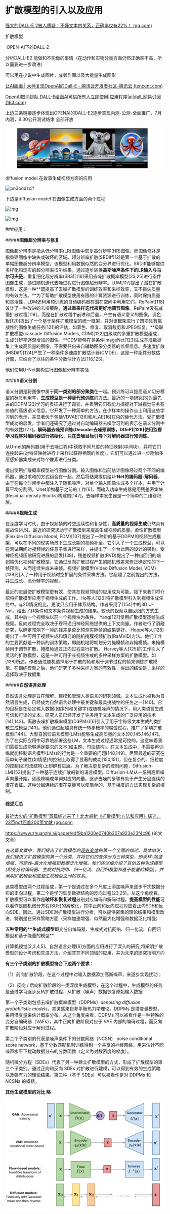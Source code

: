 # 扩散模型的引入以及应用

[强大的DALL-E 2被人质疑：不懂文本内关系，正确率仅有22%！ (qq.com)](https://mp.weixin.qq.com/s/gmRuK6IGq2EjIiWfa2EYdg)

扩散模型 

​		OPEN-AI下的DALL-2

分析DALL-E2 能做和不能做的事情（在动作和实物分类方面仍然正确率不高，所以需要进一步改进）

可以用在小说中生成图片，或者作画以及大批量生成图形



[让AI画画 | 大神复现OpenAI的Dall-E - 腾讯云开发者社区-腾讯云 (tencent.com)](https://cloud.tencent.com/developer/article/1814796)



[OpenAI取消排队 DALL-E绘画AI可供所有人立即使用|应用程序|ai|dall_网易订阅 (163.com)](https://www.163.com/dy/article/HIE1OVL30511BLFD.html)



上边三条链接逐步体现出OPENAI的DALL-E2逐步实现内测-公测-全面推广，7月内测，9.30公开测试结束 全部开放

![image-20221009193928279](扩散模型.assets/image-20221009193928279.png)



diffusion model 在故事生成视频方面的应用

![pn3oodzcif](扩散模型.assets/pn3oodzcif.gif)



下边是diffusion model 在图像生成方面的两个过程

![img](https://static.careerengine.us/api/aov2/https%3A_%7C__%7C_mmbiz.qpic.cn_%7C_mmbiz_gif_%7C_KmXPKA19gW9nItLPCleibr8Toql9NE6O9VEgEAOZe0hlEnZYLR8sgnr7ACiafRcr5wMQQ4KF1RLTRjwjwtic14neg_%7C_640%3Fwx_fmt%3Dgif.jpg)



![img](https://static.careerengine.us/api/aov2/https%3A_%7C__%7C_mmbiz.qpic.cn_%7C_mmbiz_gif_%7C_KmXPKA19gW9nItLPCleibr8Toql9NE6O9VyhdHEMNQic3YuBP9j5ba57cTLd8bYZibAGtpuc4Oj1BUHDpFJ69EoAg_%7C_640%3Fwx_fmt%3Dgif)

###应用：

#####**图像超分辨率与修复**

图像超分辨率是指从低分辨率(LR)图像中恢复高分辨率(HR)图像，而图像修补是指重建图像中缺失或破坏的区域。超分辨率扩散(SRDiff)[2]是第一个基于扩散的单幅图像超分辨率模型，该模型利用数据似然的变分界进行优化。SRDiff能够提供多样化和现实的超分辨率(SR)结果，通过逐步转换**高斯噪声条件下的LR输入与马尔可夫链**。重复细化超分辨率(SR3)[116]采用去噪扩散概率模型[23,25]进行条件图像生成，通过随机迭代去噪过程进行图像超分辨率。LDM[117]提出了潜在扩散模型，这是一种**既提高了去噪扩散模型的训练效率和采样效率，又不损失质量的有效方法。**为了帮助扩散模型使用有限的计算资源进行训练，同时保持质量和灵活性，LDM还利用预训练的自动编码器在潜在空间中利用它们。RePaint[118]设计了一种改进的去噪策略，**通过重采样迭代来更好地调节图像**。RePaint没有减慢扩散过程[119]，而是在扩散过程中前进和后退，产生有语义意义的图像。调色板[120]提出了一个基于条件扩散模型的统一框架，并对该框架进行了四项具有挑战性的图像生成任务[121]的评估，如着色、修复、取消裁剪和JPEG恢复。**级联扩散模型(cascade Diffusion Models, CDM)[122]由级联的多重扩散模型组成，生成分辨率逐渐增加的图像。**CDM能够在类条件ImageNet[123]生成基准数据集上生成高质量的图像，不需要任何来自辅助图像分类器的监督信息。多速度扩散(MSDiff)[124]产生了一种条件多速度扩散估计器(CMDE)，这是一种条件分数估计器，它结合了以往的条件分数估计方法[116,125]。

他们使用U-Net架构进行图像超分辨率实验

#####**语义分割**

语义分割是将图像中属于**同一类别的部分聚类**在一起。预训练可以提高语义切分模型的标签利用率，**生成模型是一种替代预训练**的方法。最近的一项研究[3]对最先进的DDPM[23]学习的表征进行了调查，并表明它们有能力捕捉对下游视觉任务有价值的高级语义信息。它开发了一种简单的方法，在少样本的操作点上利用这些学习到的表示，并显著优于包括VDVAE[126]和ALAE[16]在内的替代方法。受扩散模型成功的启发，学者们还研究了通过对自动编码器去噪学习到的表示在语义分割中的有效性[127]。**解码器去噪预训练(Decoder去噪预训练，DDeP)[128]使用监督学习程序对编码器进行初始化，只在去噪目标引导下对解码器进行预训练**。

从U-net的解码器(用于去噪过程)中获取不同尺度的特征映射(中间块)，并将它们连接起来(对特征映射进行上采样以获得相同的维度)，它们可以通过进一步附加多层感知器集成来对每个像素进行分类。

提出使用扩散概率模型进行图像分割。输入图像和当前估计图像经过两个不同的编码器，通过求和的方式组合在一起。然后将结果提供给**U-Net的编码器-解码器**。由于在每个时间步中都注入了随机噪声，对单个输入图像生成多个样本，并用于计算平均分割图。Unet架构基于之前的工作[6]，而输入功率生成器是用残差密集块(Residual density Blocks)构建的[147]。去噪样本发生器是一个简单的二维卷积层。

#####**视频生成**

在深度学习时代，由于视频帧的时空连续性和复杂性，**高质量的视频生成**仍然具有挑战性[4,5]。最近的研究求助于扩散模型来提高生成视频的质量。柔性扩散模型(Flexible Diffusion Model, FDM)[137]提出了一种新的基于DDPM的视频生成框架，可以在不同的现实场景下生成长期的视频补全。它引入了一个生成模型，可以在测试期间对视频帧的任意子集进行采样，并提出了一个为此目的设计的架构。受神经视频压缩研究进展的启发[138]，残差视频扩散(RVD)提出了一种自回归的端到端优化视频扩散模型。它通过反向扩散过程产生的随机残差来修正确定性的下一帧预测，从而连续生成未来帧。视频扩散模型(Video Diffusion Model, VDM)[139]引入了一种用于视频时空扩展的条件采样方法。它超越了之前提出的方法，并生成长、高分辨率的视频。



最近的进展使扩散模型更有效，使其在视频领域的应用成为可能。接下来我们将介绍将扩散模型应用于视频生成的工作。Ho等人[126]将扩散模型引入到视频生成任务中。与2D情况相比，更改只应用于体系结构。作者采用了[154]中的3D U-Net，给出了非条件和文本条件视频生成的结果。较长的视频以自回归的方式生成，其中后一个视频块以前一个视频块为条件。
Yang[127]使用扩散模型逐帧生成视频。反向过程完全取决于卷积递归神经网络提供的上下文向量。作者进行了消融研究，以确定预测下一帧的残差是否比预测实际帧的结果更好。
Hoppe等人[128]提出了一种可用于视频生成和填充的随机掩膜视频扩散(RaMViD)方法。他们工作的主要贡献是一种新的训练策略，即随机地将帧划分为掩模帧和非掩模帧。未掩模帧用于调节扩散，掩模帧通过正向过程进行扩散。
Harvey等人[125]的工作引入了灵活的扩散模型，这是一种可用于长视频生成的多种采样方案的扩散模型。如[128]所述，作者通过随机选择用于扩散的帧和用于调节过程的帧来训练扩散模型。在训练模型之后，他们研究了多种采样方案的有效性，得出的结论是，采样的选择取决于数据集

#####**自然语言处理**

自然语言处理是旨在理解、建模和管理人类语言的研究领域。文本生成也被称为自然语言生成，已经成为自然语言处理中最关键和最具挑战性的任务之一[140]。它的目标是在给定输入数据(如序列和关键字)或随机噪声的情况下，用人类语言生成可信和可读的文本。研究人员已经开发了许多用于文本生成的广泛应用的技术[141,142]。离散去噪扩散概率模型(D3PMs)[6]引入了用于字符级文本生成的类扩散生成模型[143]。他们通过超越具有统一转移概率的腐蚀过程，推广了多项扩散模型[144]。大型自回归语言模型(LMs)能够生成高质量的文本[90,145,146,147]。为了在实际应用中可靠地部署这些LM，文本生成过程通常是可控的。这意味着我们需要生成能够满足要求的文本(如主题、句法结构)。在文本生成中，不需要再训练就能控制语言模型(LMs)的行为是一个重要的问题[148,149]。尽管最近的研究在简单句子属性(如情感)的控制上取得了显著的成功[150,151]，但在复杂的、细粒度的控制(如句法结构)上却鲜有进展。为了解决更复杂的控制问题，Diffusion-LM[152]提出了一种基于连续扩散的新的语言模型。Diffusion-LM从一系列高斯噪声向量开始，逐级降噪成单词对应的向量。逐步去噪的步骤有助于产生分层连续的潜在表征。这种分层连续的潜在变量可以使简单的、基于梯度的方法实现复杂的控制。





#### 综述汇总



[最近大火的“扩散模型”首篇综述来了！北大最新《扩散模型:方法和应用》综述，23页pdf涵盖200页文献 (qq.com)](https://mp.weixin.qq.com/s?__biz=MzU2OTA0NzE2NA==&mid=2247608203&idx=1&sn=5785a2b9422e30bfcffed9bf379106b6&chksm=fc87c698cbf04f8e23a3c65b6bdf9d5aaff25f512a941f91ef4b9a1b91347d58277ffd9d088e&scene=178&cur_album_id=2563060787792134145#rd)

https://www.zhuanzhi.ai/paper/edf9ba1200e0740b307a923e23f4c96   (论文文章)

**在这篇文章中，我们提出了扩散模型的*<u>现有变体</u>*的第一个全面的综述。具体地说，我们提供了扩散模型的第一个分类，并将它们的变体分为三种类型，即采样-加速增强、可能性-最大化增强和数据泛化增强。我们还详细介绍了其他五种生成模型(即变分自编码器、生成对抗网络、归一化流、自回归模型和基于能量的模型)，并阐明扩散模型和这些生成模型之间的联系**。

这类模型由两个过程组成，第一个是通过在多个尺度上添加噪声来逐步干扰数据分布的正向过程，第二个是学习恢复数据结构的反向过程[23,25]。从这个角度看，扩散模型可以看作是**破坏和恢复过程**分别对应编码和解码过程。**提高模型的性能**可以看作是随机微分方程(SDE)的离散化，其中正向和反向过程对应着正向SDE和反向SDE。因此，通过SDE对扩散模型进行分析，可以提供密集的理论结果和模型改进，特别是在采样策略方面（采样加速增强、似然最大化增强和数据泛化增强）



****五种常用的**生成式模型****即变分自编码器、生成式对抗网络、归一化流、自回归模型和基于能量的模型**



计算机视觉[2,3,4,5]、自然语言处理[6]方面的应用进行了深入的研究,将阐明扩散模型的设计考虑和先进方法，介绍其在不同领域的应用，并为未来的研究指明方向

**有三个子类别的扩散模型符合下边两个要求：**

（1）前向扩散阶段，在这个过程中对输入数据添加高斯噪声，来逐步实现扰动；

（2）反向 / 后向扩散阶段的一类深度生成模型，在这个过程中，生成模型的任务是通过学习逐步反转扩散过程，从扩散（噪声）数据恢复原始输入数据

第一个子类别包括去噪扩散概率模型（DDPMs）*denoising diffusion probabilistic models*，其灵感来自非平衡热力学理论。DDPMs 是潜变量模型，采用潜变量来估计概率分布。从这个角度来看，DDPMs 可以被看作是一种特殊的变分自编码器（VAEs），其中正向扩散阶段对应于 VAE 内部的编码过程，而反向扩散阶段对应于解码过程。

第二个子类别的代表是噪声条件下的分数网络（NCSN） noise conditional score network，基于分数匹配机制训练得到一个共享的神经网络，用来估计不同噪声水平下扰动数据分布的分数函数（定义为对数密度的梯度）。

随机微分方程（SDEs）代表了另一种建立扩散模型的方式，形成了扩散模型的第三个子类别。通过正向和反向 SDEs 对扩散进行建模，可以得到有效的生成策略以及强有力的理论结果。第三种（基于 SDEs）可以被看作是对 DDPMs 和 NCSNs 的概括。

**其他生成模型的对比 略**

![img](扩散模型.assets/generative-overview.png)

